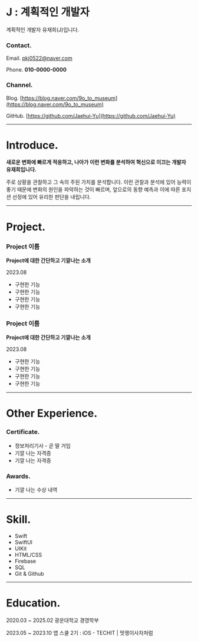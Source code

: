 # J : 계획적인 개발자

계획적인 개발자 유재희(J)입니다.

### Contact.

Email. pkj0522@naver.com

Phone. **010-0000-0000**

### Channel.

Blog. [https://blog.naver.com/9o_to_museum](https://blog.naver.com/9o_to_museum)

GitHub. [https://github.com/Jaehui-Yu](https://github.com/Jaehui-Yu)

---

# Introduce.

**새로운 변화에 빠르게 적응하고, 나아가 이런 변화를 분석하여 혁신으로 이끄는 개발자 유재희입니다.** 

주로 상황을 관찰하고 그 속의 주된 가치를 분석합니다. 이런 관찰과 분석에 있어 능력이 좋기 때문에 변화의 원인을 파악하는 것이 빠르며, 앞으로의 동향 예측과 이에 따른 포지션 선정에 있어 유리한 판단을 내립니다.

---

# Project.

### Project 이름

**Project에 대한 간단하고 기깔나는 소개**

2023.08

- 구현한 기능
- 구현한 기능
- 구현한 기능
- 구현한 기능

### Project 이름

**Project에 대한 간단하고 기깔나는 소개**

2023.08

- 구현한 기능
- 구현한 기능
- 구현한 기능
- 구현한 기능

---

# Other Experience.

### Certificate.

- 정보처리기사 - 곧 딸 거임
- 기깔 나는 자격증
- 기깔 나는 자격증

### Awards.

- 기깔 나는 수상 내역

---

# Skill.

- Swift
- SwiftUI
- UIKit
- HTML/CSS
- Firebase
- SQL
- Git & Github

---

# Education.

2020.03 ~ 2025.02 광운대학교 경영학부

2023.05 ~ 2023.10 앱 스쿨 2기 : iOS - TECHIT | 멋쟁이사자처럼
